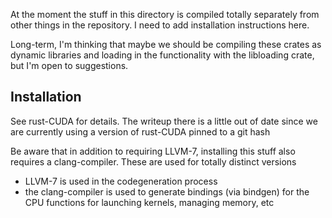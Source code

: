At the moment the stuff in this directory is compiled totally separately from
other things in the repository. I need to add installation instructions here.

Long-term, I'm thinking that maybe we should be compiling these crates as
dynamic libraries and loading in the functionality with the libloading crate,
but I'm open to suggestions.

## Installation
See rust-CUDA for details. The writeup there is a little out of date since we
are currently using a version of rust-CUDA pinned to a git hash

Be aware that in addition to requiring LLVM-7, installing this stuff also
requires a clang-compiler. These are used for totally distinct versions
- LLVM-7 is used in the codegeneration process
- the clang-compiler is used to generate bindings (via bindgen) for the CPU
  functions for launching kernels, managing memory, etc
